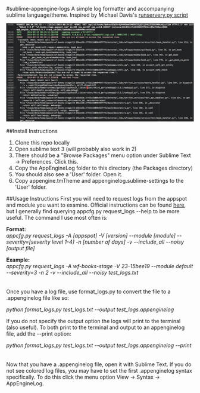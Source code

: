 #sublime-appengine-logs
A simple log formatter and accompanying sublime language/theme.  Inspired by Michael Davis's [runservery.py script](https://github.com/michaeldavis-wf/scripts)

![Screenshot](screenshot.png)

##Install Instructions
1.  Clone this repo locally
2.  Open sublime text 3 (will probably also work in 2)
3.  There should be a "Browse Packages" menu option under Sublime Text -> Preferences.  Click this.
4.  Copy the AppEngineLog folder to this directory (the Packages directory)
5.  You should also see a 'User' folder.  Open it.
6.  Copy appengine.tmTheme and appenginelog.sublime-settings to the 'User' folder.


##Usage Instructions
First you will need to request logs from the appspot and module you want to examine.  Official instructions can be found [here](https://developers.google.com/appengine/docs/python/tools/uploadinganapp#Python_Downloading_logs), but I generally find querying appcfg.py request_logs --help to be more useful.  The command I use most often is:

**Format:**<br/>
*appcfg.py request_logs -A [appspot] -V [version] --module [module] --severity=[severity level 1-4] -n [number of days] -v --include_all --noisy [output file]*

**Example:**<br/>
*appcfg.py request_logs -A wf-books-stage -V 23-15bee19 --module default --severity=3 -n 2 -v --include_all --noisy test_logs.txt*
<br /><br /><br />
Once you have a log file, use format_logs.py to convert the file to a .appenginelog file like so:

*python format_logs.py test_logs.txt --output test_logs.appenginelog*

If you do not specify the output option the logs will print to the terminal (also useful).  To both print to the terminal and output to an appenginelog file, add the --print option:

*python format_logs.py test_logs.txt --output test_logs.appenginelog --print*
<br /><br /><br />
Now that you have a .appenginelog file, open it with Sublime Text.  If you do not see colored log files, you may have to set the first .appenginelog syntax specifically.  To do this click the menu option View -> Syntax -> AppEngineLog.  
